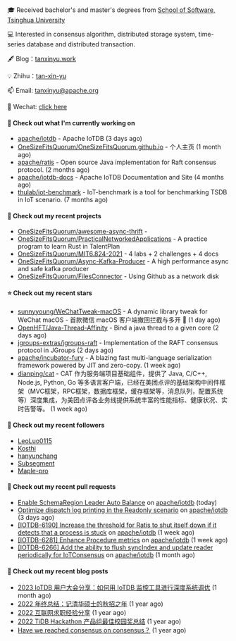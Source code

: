 🎓 Received bachelor's and master's degrees from [School of Software, Tsinghua University](https://www.thss.tsinghua.edu.cn/)

💻 Interested in consensus algorithm, distributed storage system, time-series database and distributed transaction.

🖋 Blog：[tanxinyu.work](https://tanxinyu.work)

💡 Zhihu：[tan-xin-yu](https://www.zhihu.com/people/tan-xin-yu-22)

📫 Email: [tanxinyu@apache.org](mailto:tanxinyu@apache.org)

💬 Wechat: [click here](https://github.com/LebronAl/LebronAl/issues/1)

#### 👷 Check out what I'm currently working on

- [apache/iotdb](https://github.com/apache/iotdb) - Apache IoTDB (3 days ago)
- [OneSizeFitsQuorum/OneSizeFitsQuorum.github.io](https://github.com/OneSizeFitsQuorum/OneSizeFitsQuorum.github.io) - 个人主页 (1 month ago)
- [apache/ratis](https://github.com/apache/ratis) - Open source Java implementation for Raft consensus protocol. (2 months ago)
- [apache/iotdb-docs](https://github.com/apache/iotdb-docs) - Apache IoTDB Documentation and Site (4 months ago)
- [thulab/iot-benchmark](https://github.com/thulab/iot-benchmark) - IoT-benchmark is a tool for benchmarking TSDB in IoT scenario. (7 months ago)

#### 🌱 Check out my recent projects

- [OneSizeFitsQuorum/awesome-async-thrift](https://github.com/OneSizeFitsQuorum/awesome-async-thrift) - 
- [OneSizeFitsQuorum/PracticalNetworkedApplications](https://github.com/OneSizeFitsQuorum/PracticalNetworkedApplications) - A practice program to learn Rust in TalentPlan
- [OneSizeFitsQuorum/MIT6.824-2021](https://github.com/OneSizeFitsQuorum/MIT6.824-2021) - 4 labs &#43; 2 challenges &#43; 4 docs
- [OneSizeFitsQuorum/Async-Kafka-Producer](https://github.com/OneSizeFitsQuorum/Async-Kafka-Producer) - A high performance async and safe kafka producer
- [OneSizeFitsQuorum/FilesConnector](https://github.com/OneSizeFitsQuorum/FilesConnector) - Using Github as a network disk

#### ⭐ Check out my recent stars

- [sunnyyoung/WeChatTweak-macOS](https://github.com/sunnyyoung/WeChatTweak-macOS) - A dynamic library tweak for WeChat macOS - 首款微信 macOS 客户端撤回拦截与多开 🔨 (1 day ago)
- [OpenHFT/Java-Thread-Affinity](https://github.com/OpenHFT/Java-Thread-Affinity) - Bind a java thread to a given core (2 days ago)
- [jgroups-extras/jgroups-raft](https://github.com/jgroups-extras/jgroups-raft) - Implementation of the RAFT consensus protocol in JGroups (2 days ago)
- [apache/incubator-fury](https://github.com/apache/incubator-fury) - A blazing fast multi-language serialization framework powered by JIT and zero-copy. (1 week ago)
- [dianping/cat](https://github.com/dianping/cat) - CAT 作为服务端项目基础组件，提供了 Java, C/C&#43;&#43;, Node.js, Python, Go 等多语言客户端，已经在美团点评的基础架构中间件框架（MVC框架，RPC框架，数据库框架，缓存框架等，消息队列，配置系统等）深度集成，为美团点评各业务线提供系统丰富的性能指标、健康状况、实时告警等。 (1 week ago)

#### 👯 Check out my recent followers

- [LeoLuo0115](https://github.com/LeoLuo0115)
- [Kosthi](https://github.com/Kosthi)
- [hanyunchang](https://github.com/hanyunchang)
- [Subsegment](https://github.com/Subsegment)
- [Maple-pro](https://github.com/Maple-pro)

#### 🔨 Check out my recent pull requests

- [Enable SchemaRegion Leader Auto Balance](https://github.com/apache/iotdb/pull/11926) on [apache/iotdb](https://github.com/apache/iotdb) (today)
- [Optimize dispatch log printing in the Readonly scenario](https://github.com/apache/iotdb/pull/11898) on [apache/iotdb](https://github.com/apache/iotdb) (3 days ago)
- [[IOTDB-6190] Increase the threshold for Ratis to shut itself down if it detects that a process is stuck](https://github.com/apache/iotdb/pull/11865) on [apache/iotdb](https://github.com/apache/iotdb) (1 week ago)
- [[IOTDB-6281] Enhance Procedure metrics](https://github.com/apache/iotdb/pull/11857) on [apache/iotdb](https://github.com/apache/iotdb) (1 week ago)
- [[IOTDB-6266] Add the ability to flush syncIndex and update reader periodically for IoTConsensus](https://github.com/apache/iotdb/pull/11737) on [apache/iotdb](https://github.com/apache/iotdb) (1 month ago)

#### 📜 Check out my recent blog posts

- [2023 IoTDB 用户大会分享：如何用 IoTDB 监控工具进行深度系统调优](https://tanxinyu.work/2023-iotdb-submit/) (1 month ago)
- [2022 年终总结：记清华硕士的秋招之年](https://tanxinyu.work/2022-annual-summary/) (1 year ago)
- [2022 互联网求职经验分享](https://tanxinyu.work/2022-internet-job-hunting-experience-sharing/) (1 year ago)
- [2022 TiDB Hackathon 产品组最佳校园奖总结](https://tanxinyu.work/2022-tidb-hackathon/) (1 year ago)
- [Have we reached consensus on consensus？](https://tanxinyu.work/have-we-reached-consensus-on-consensus/) (1 year ago)
